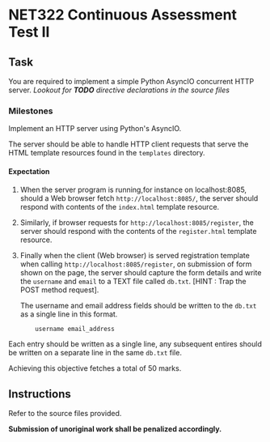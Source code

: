 # NET322 Continuous Assessment Test II

## Task

You are required to implement a simple Python AsyncIO concurrent HTTP server.
_Lookout for **TODO** directive declarations in the source files_

### Milestones

Implement an HTTP server using Python's AsyncIO.

The server should be able to handle HTTP client requests that serve the HTML template resources found in the `templates` directory.

#### Expectation

1. When the server program is running,for instance on localhost:8085, should a Web browser fetch `http://localhost:8085/`, the server should respond with contents of the `index.html` template resource.
2. Similarly, if browser requests for `http://localhost:8085/register`, the server should respond with the contents of the `register.html` template resource.
3. Finally when the client (Web browser) is served registration template when calling `http://localhost:8085/register`, on submission of form shown on the page, the server should capture the form details and write the `username` and `email` to a TEXT file called `db.txt`. [HINT : Trap the POST method request].

   The username and email address fields should be written to the `db.txt` as a single line in this format.
    ```bash
        username email_address
    ``` 
Each entry should be written as a single line, any subsequent entires should be written on a separate line in the same `db.txt` file.
    
Achieving this objective fetches a total of 50 marks.



## Instructions
Refer to the source files provided.

**Submission of unoriginal work shall be penalized accordingly.**
````
